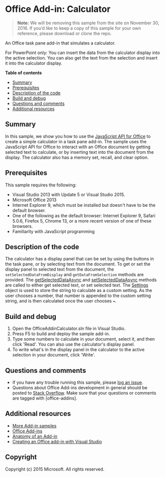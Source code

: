 # Office Add-in: Calculator

>**Note:**  We will be removing this sample from the site on November 30, 2016. If you’d like to keep a copy of this sample for your own reference, please download or clone the repo.

An Office task pane add-in that simulates a calculator. 

For PowerPoint only: You can insert the data from the calculator display into the active selection. You can also get the text from the selection and insert it into the calculator display.

**Table of contents**

* [Summary](#summary)
* [Prerequisites](#prerequisites)
* [Description of the code](#codedescription)
* [Build and debug](#build)
* [Questions and comments](#questions)
* [Additional resources](#additional-resources)

<a name="summary"></a>
## Summary

In this sample, we show you how to use the [JavaScript API for Office](https://msdn.microsoft.com/en-us/library/office/fp142185.aspx) to create a simple calculator in a task pane add-in. 
The sample uses the JavaScript API for Office to interact with an Office document by getting selected text to calculate, or by inserting text into the document from the display. 
The calculator also has a memory set, recall, and clear option.

<a name="prerequisites"></a>
## Prerequisites

This sample requires the following:  

- Visual Studio 2013 with Update 5 or Visual Studio 2015.  
- Microsoft Office 2013
- Internet Explorer 9, which must be installed but doesn't have to be the default browser. 
- One of the following as the default browser: Internet Explorer 9, Safari 5.0.6, Firefox 5, Chrome 13, or a more recent version of one of these browsers.
- Familiarity with JavaScript programming

<a name="codedescription"></a>
## Description of the code

The calculator has a display panel that can be set by using the buttons in the task pane, or by selecting text from the document. 
To get or set the display panel to selected text from the document, the `setSelectedDataFromDisplay` and `getDataFromSelection` methods are provided. The [getSelectedDataAsync](https://msdn.microsoft.com/en-us/library/office/fp142294.aspx) and [setSelectedDataAsync](https://msdn.microsoft.com/EN-US/library/office/fp142145.aspx) methods are called to either get selected text, or set selected text. 
The [Settings](https://msdn.microsoft.com/EN-US/library/office/fp142179.aspx) object is used to store the string to calculate as a custom setting. As the user chooses a number, that number is appended to the custom setting string, and is then calculated once the user chooses `=`.

<a name="build"></a>
## Build and debug

1. Open the OfficeAddinCalculator.sln file in Visual Studio.
2. Press F5 to build and deploy the sample add-in.
3. Type some numbers to calculate in your document, select it, and then click 'Read'. You can also use the calculator's display panel.
4. To write what's in the display panel in the calculator to the active selection in your document, click 'Write'.

<a name="questions"></a>

## Questions and comments

- If you have any trouble running this sample, please [log an issue](https://github.com/OfficeDev/Office-Add-in-Calculator/issues).
- Questions about Office Add-ins development in general should be posted to [Stack Overflow](http://stackoverflow.com/questions/tagged/office-addins). Make sure that your questions or comments are tagged with [office-addins].

<a name="additional-resources"></a>
## Additional resources

- [More Add-in samples](https://github.com/OfficeDev?utf8=%E2%9C%93&query=-Add-in)
- [Office Add-ins](http://msdn.microsoft.com/library/office/jj220060.aspx)
- [Anatomy of an Add-in](https://msdn.microsoft.com/library/office/jj220082.aspx#StartBuildingApps_AnatomyofApp)
- [Creating an Office add-in with Visual Studio](https://msdn.microsoft.com/library/office/fp179827.aspx#Tools_CreatingWithVS)

## Copyright
Copyright (c) 2015 Microsoft. All rights reserved.

